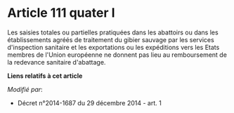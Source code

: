 # Article 111 quater I

Les saisies totales ou partielles pratiquées dans les abattoirs ou dans les établissements agréés de traitement du gibier
sauvage par les services d'inspection sanitaire et les exportations ou les expéditions vers les Etats membres de l'Union
européenne ne donnent pas lieu au remboursement de la redevance sanitaire d'abattage.

**Liens relatifs à cet article**

_Modifié par_:

  - Décret n°2014-1687 du 29 décembre 2014 - art. 1
